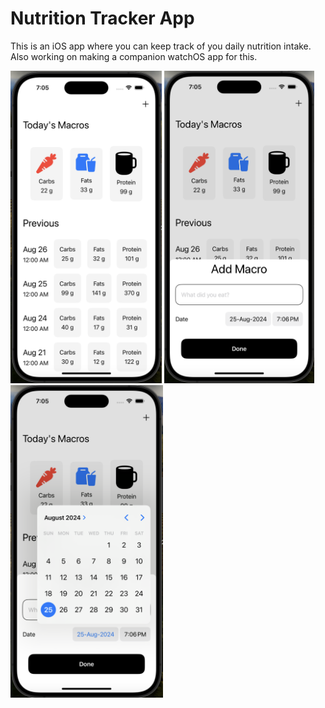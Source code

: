 # Nutrition Tracker App
This is an iOS app where you can keep track of you daily nutrition intake.
Also working on making a companion watchOS app for this.


<img src="mainPage.png" height=500px> </img>
<img src="addPage.png" height=500px > </img>
<img src="addDate.png" height=500px > </img>
